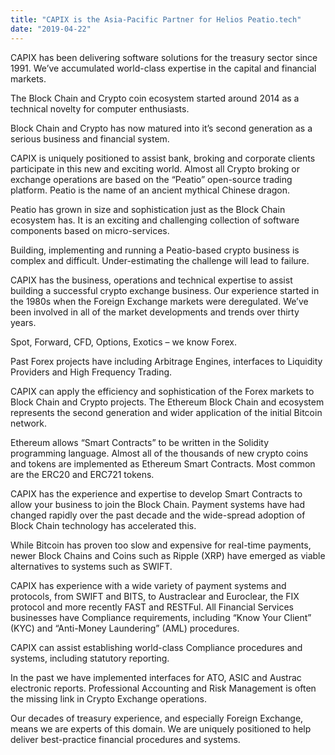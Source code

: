 ```yaml
---
title: "CAPIX is the Asia-Pacific Partner for Helios Peatio.tech"
date: "2019-04-22"
---
```

CAPIX has been delivering software solutions for the treasury sector since 1991. We’ve accumulated world-class expertise in the capital and financial markets.

The Block Chain and Crypto coin ecosystem started around 2014 as a technical novelty for computer enthusiasts.

Block Chain and Crypto has now matured into it’s second generation as a serious business and financial system.

CAPIX is uniquely positioned to assist bank, broking and corporate clients participate in this new and exciting world. Almost all Crypto broking or exchange operations are based on the “Peatio” open-source trading platform. Peatio is the name of an ancient mythical Chinese dragon.

Peatio has grown in size and sophistication just as the Block Chain ecosystem has. It is an exciting and challenging collection of software components based on micro-services.

Building, implementing and running a Peatio-based crypto business is complex and difficult. Under-estimating the challenge will lead to failure.

CAPIX has the business, operations and technical expertise to assist building a successful crypto exchange business. Our experience started in the 1980s when the Foreign Exchange markets were deregulated. We’ve been involved in all of the market developments and trends over thirty years.

Spot, Forward, CFD, Options, Exotics – we know Forex.

Past Forex projects have including Arbitrage Engines, interfaces to Liquidity Providers and High Frequency Trading.

CAPIX can apply the efficiency and sophistication of the Forex markets to Block Chain and Crypto projects. The Ethereum Block Chain and ecosystem represents the second generation and wider application of the initial Bitcoin network.

Ethereum allows “Smart Contracts” to be written in the Solidity programming language. Almost all of the thousands of new crypto coins and tokens are implemented as Ethereum Smart Contracts. Most common are the ERC20 and ERC721 tokens.

CAPIX has the experience and expertise to develop Smart Contracts to allow your business to join the Block Chain. Payment systems have had changed rapidly over the past decade and the wide-spread adoption of Block Chain technology has accelerated this.

While Bitcoin has proven too slow and expensive for real-time payments, newer Block Chains and Coins such as Ripple (XRP) have emerged as viable alternatives to systems such as SWIFT.

CAPIX has experience with a wide variety of payment systems and protocols, from SWIFT and BITS, to Austraclear and Euroclear, the FIX protocol and more recently FAST and RESTFul. All Financial Services businesses have Compliance requirements, including “Know Your Client” (KYC) and “Anti-Money Laundering” (AML) procedures.

CAPIX can assist establishing world-class Compliance procedures and systems, including statutory reporting.

In the past we have implemented interfaces for ATO, ASIC and Austrac electronic reports. Professional Accounting and Risk Management is often the missing link in Crypto Exchange operations.

Our decades of treasury experience, and especially Foreign Exchange, means we are experts of this domain. We are uniquely positioned to help deliver best-practice financial procedures and systems.
